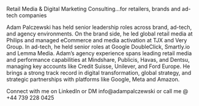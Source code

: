 Retail Media & Digital Marketing Consulting...for retailers, brands and ad-tech companies

Adam Palczewski has held senior leadership roles across brand, ad-tech, and agency environments.
On the brand side, he led global retail media at Philips and managed eCommerce and media activation at TJX and Very Group. In ad-tech, he held senior roles at Google DoubleClick, Smartly.io and Lemma Media. Adam’s agency experience spans leading retail media and performance capabilities at Mindshare, Publicis, Havas, and Dentsu, managing key accounts like Credit Suisse, Unilever, and Ford Europe. He brings a strong track record in digital transformation, global strategy, and strategic partnerships with platforms like Google, Meta and Amazon.

Connect with me on LinkedIn or DM info@adampalczewski or call me @ +44 739 228 0425
